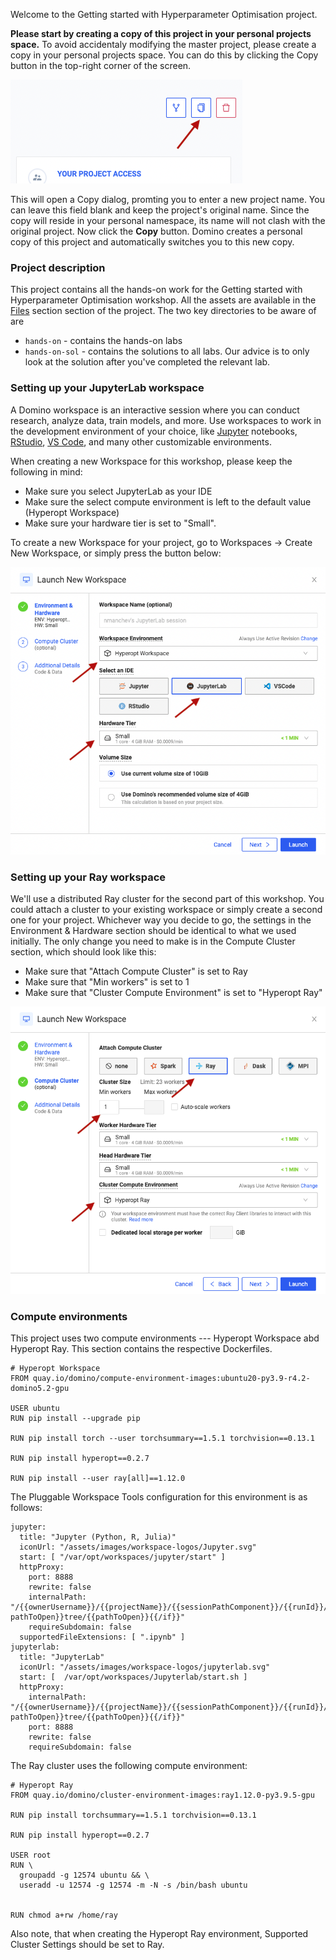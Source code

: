 Welcome to the Getting started with Hyperparameter Optimisation project.

__Please start by creating a copy of this project in your personal projects space.__
To avoid accidentaly modifying the master project, please create a copy in your personal projects space. You can do this by clicking the Copy button in the top-right corner of the screen. 

![Copy button](images/copy.png)

This will open a Copy dialog, promting you to enter a new project name. You can leave this field blank and keep the project's original name. Since the copy will reside in your personal namespace, its name will not clash with the original project. 
Now click the __Copy__ button. Domino creates a personal copy of this project and automatically switches you to this new copy.

### Project description

This project contains all the hands-on work for the Getting started with Hyperparameter Optimisation workshop. All the assets are available in the [Files](browse) section section of the project. The two key directories to be aware of are 

* `hands-on` - contains the hands-on labs
* `hands-on-sol` - contains the solutions to all labs. Our advice is to only look at the solution after you've completed the relevant lab.

### Setting up your JupyterLab workspace

A Domino workspace is an interactive session where you can conduct research, analyze data, train models, and more. Use workspaces to work in the development environment of your choice, like [Jupyter](https://jupyter.org/) notebooks, [RStudio](https://rstudio.com/), [VS Code](https://code.visualstudio.com/), and many other customizable environments.

When creating a new Workspace for this workshop, please keep the following in mind:

* Make sure you select JupyterLab as your IDE
* Make sure the select compute environment is left to the default value (Hyperopt Workspace)
* Make sure your hardware tier is set to "Small".

To create a new Workspace for your project, go to Workspaces -> Create New Workspace, or simply press the button below:

[![Run Notebook](images/create_workspace.png)](/workspace/:ownerName/:projectName?showWorkspaceLauncher=True)

### Setting up your Ray workspace

We'll use a distributed Ray cluster for the second part of this workshop. You could attach a cluster to your existing workspace or simply create a second one for your project. Whichever way you decide to go, the settings in the Environment & Hardware section should be identical to what we used initially. 
The only change you need to make is in the Compute Cluster section, which should look like this:

* Make sure that "Attach Compute Cluster" is set to Ray
* Make sure that "Min workers" is set to 1
* Make sure that "Cluster Compute Environment" is set to "Hyperopt Ray"

![Ray workspace](images/ray.png)

### Compute environments

This project uses two compute environments --- Hyperopt Workspace abd Hyperopt Ray. This section contains the respective Dockerfiles.

```
# Hyperopt Workspace
FROM quay.io/domino/compute-environment-images:ubuntu20-py3.9-r4.2-domino5.2-gpu

USER ubuntu
RUN pip install --upgrade pip

RUN pip install torch --user torchsummary==1.5.1 torchvision==0.13.1

RUN pip install hyperopt==0.2.7

RUN pip install --user ray[all]==1.12.0
```

The Pluggable Workspace Tools configuration for this environment is as follows:

```
jupyter:
  title: "Jupyter (Python, R, Julia)"
  iconUrl: "/assets/images/workspace-logos/Jupyter.svg"
  start: [ "/var/opt/workspaces/jupyter/start" ]
  httpProxy:
    port: 8888
    rewrite: false
    internalPath: "/{{ownerUsername}}/{{projectName}}/{{sessionPathComponent}}/{{runId}}/{{#if pathToOpen}}tree/{{pathToOpen}}{{/if}}"
    requireSubdomain: false
  supportedFileExtensions: [ ".ipynb" ]
jupyterlab:
  title: "JupyterLab"
  iconUrl: "/assets/images/workspace-logos/jupyterlab.svg"
  start: [  /var/opt/workspaces/Jupyterlab/start.sh ]
  httpProxy:
    internalPath: "/{{ownerUsername}}/{{projectName}}/{{sessionPathComponent}}/{{runId}}/{{#if pathToOpen}}tree/{{pathToOpen}}{{/if}}"
    port: 8888
    rewrite: false
    requireSubdomain: false
```

The Ray cluster uses the following compute environment:

```
# Hyperopt Ray
FROM quay.io/domino/cluster-environment-images:ray1.12.0-py3.9.5-gpu

RUN pip install torchsummary==1.5.1 torchvision==0.13.1

RUN pip install hyperopt==0.2.7

USER root
RUN \
  groupadd -g 12574 ubuntu && \
  useradd -u 12574 -g 12574 -m -N -s /bin/bash ubuntu


RUN chmod a+rw /home/ray
```

Also note, that when creating the Hyperopt Ray environment, Supported Cluster Settings should be set to Ray.

